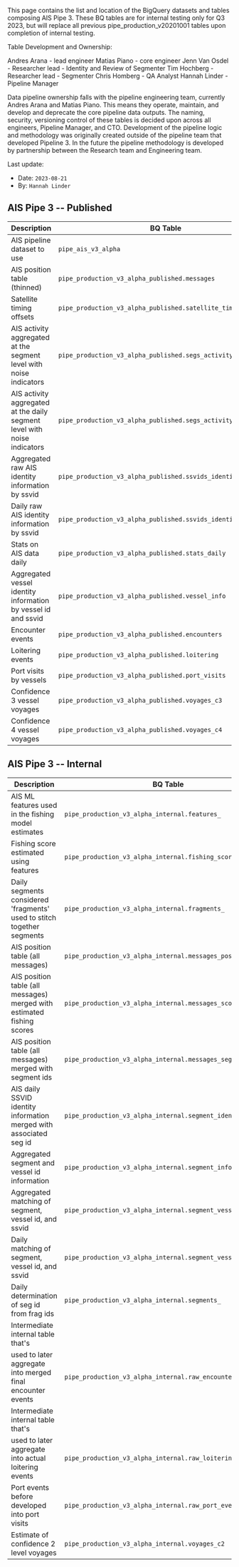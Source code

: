 This page contains the list and location of the BigQuery datasets and tables composing AIS Pipe 3. These BQ tables are for internal testing only for Q3 2023, but will replace all previous pipe_production_v20201001 tables upon completion of internal testing. 

Table Development and Ownership: 

Andres Arana - lead engineer
Matias Piano - core engineer
Jenn Van Osdel - Researcher lead - Identity and Review of Segmenter
Tim Hochberg - Researcher lead - Segmenter
Chris Homberg - QA Analyst
Hannah Linder - Pipeline Manager


Data pipeline ownership falls with the pipeline engineering team, currently Andres Arana and Matias Piano. This means they operate, maintain, and develop and deprecate  the core pipeline data outputs. The naming, security, versioning control of these tables is decided upon across all engineers, Pipeline Manager, and CTO. Development of the pipeline logic and methodology was originally created outside of the pipeline team that developed Pipeline 3. In the future the pipeline methodology is developed by partnership between the Research team and Engineering team. 


Last update:
   * Date: `2023-08-21`
   * By: `Hannah Linder`


## AIS Pipe 3 -- Published
| Description | BQ Table| Previous BQ Table |
| --- | --- | --- |
| AIS pipeline dataset to use | `pipe_ais_v3_alpha`| `pipe_production_v20201001` | 
| AIS position table (thinned) | `pipe_production_v3_alpha_published.messages` | `pipe_production_v20201001.research_messages` | 
| Satellite timing offsets | `pipe_production_v3_alpha_published.satellite_timing_offsets` | `pipe_production_v20201001.research_satellite_timing` | 
| AIS activity aggregated at the segment level with noise indicators| `pipe_production_v3_alpha_published.segs_activity` | `pipe_production_v20201001.research_segs` | 
| AIS activity aggregated at the daily segment level with noise indicators| `pipe_production_v3_alpha_published.segs_activity_daily` | `pipe_production_v20201001.research_segs_daily` | 
| Aggregated raw AIS identity information by ssvid| `pipe_production_v3_alpha_published.ssvids_identity` | `pipe_production_v20201001.research_ids` | 
| Daily raw AIS identity information by ssvid| `pipe_production_v3_alpha_published.ssvids_identities_daily` | `pipe_production_v20201001.research_ids_daily` | 
| Stats on AIS data daily| `pipe_production_v3_alpha_published.stats_daily` | `pipe_production_v20201001.research_stats` | 
| Aggregated vessel identity information by vessel id and ssvid| `pipe_production_v3_alpha_published.vessel_info` | `pipe_production_v20201001.vessel_info` | 
| Encounter events| `pipe_production_v3_alpha_published.encounters` | `pipe_production_v20201001.encounters` | 
| Loitering events| `pipe_production_v3_alpha_published.loitering` | `pipe_production_v20201001.loitering` | 
| Port visits by vessels| `pipe_production_v3_alpha_published.port_visits` | `pipe_production_v20201001.proto_port_visits` | 
| Confidence 3 vessel voyages| `pipe_production_v3_alpha_published.voyages_c3` | `pipe_production_v20201001.proto_voyages_c3` | 
| Confidence 4 vessel voyages| `pipe_production_v3_alpha_published.voyages_c4` | `pipe_production_v20201001.proto_voyages_c4` | 

## AIS Pipe 3 -- Internal
| Description | BQ Table| Previous BQ Table |
| --- | --- | --- |
| AIS ML features used in the fishing model estimates | `pipe_production_v3_alpha_internal.features_` | `pipe_production_v20201001.features_` | 
| Fishing score estimated using features | `pipe_production_v3_alpha_internal.fishing_score_` | `pipe_production_v20201001.fishing_score_` | 
| Daily segments considered 'fragments' used to stitch together segments | `pipe_production_v3_alpha_internal.fragments_` | NA |
| AIS position table (all messages) | `pipe_production_v3_alpha_internal.messages_positions` | `pipe_production_v20201001.position_messages_` |
| AIS position table (all messages) merged with estimated fishing scores | `pipe_production_v3_alpha_internal.messages_scored_` | `pipe_production_v20201001.messages_scored_` |
| AIS position table (all messages) merged with segment ids | `pipe_production_v3_alpha_internal.messages_segmented_` | `pipe_production_v20201001.messages_segmented_` |
| AIS daily SSVID identity information merged with associated seg id | `pipe_production_v3_alpha_internal.segment_identity_daily_` | `pipe_production_v20201001.segment_identity_daily_` |
| Aggregated segment and vessel id information | `pipe_production_v3_alpha_internal.segment_info` | `pipe_production_v20201001.segment_info` |
| Aggregated matching of segment, vessel id, and ssvid | `pipe_production_v3_alpha_internal.segment_vessel` | `pipe_production_v20201001.segment_vessel` |
| Daily matching of segment, vessel id, and ssvid | `pipe_production_v3_alpha_internal.segment_vessel_daily_` | `pipe_production_v20201001.segment_vessel_daily_` |
| Daily determination of seg id from frag ids | `pipe_production_v3_alpha_internal.segments_` | `pipe_production_v20201001.segments_` |
| Intermediate internal table that's
used to later aggregate into merged final encounter events | `pipe_production_v3_alpha_internal.raw_encounters_` | `pipe_production_v20201001.raw_encounters_` |
| Intermediate internal table that's
used to later aggregate into actual loitering events | `pipe_production_v3_alpha_internal.raw_loitering_` | `pipe_production_v20201001.raw_loitering_` |
| Port events before developed into port visits | `pipe_production_v3_alpha_internal.raw_port_events_` | `pipe_production_v20201001.proto_raw_port_events_` |
| Estimate of confidence 2 level voyages | `pipe_production_v3_alpha_internal.voyages_c2` | `pipe_production_v20201001.proto_voyages_c2` |




